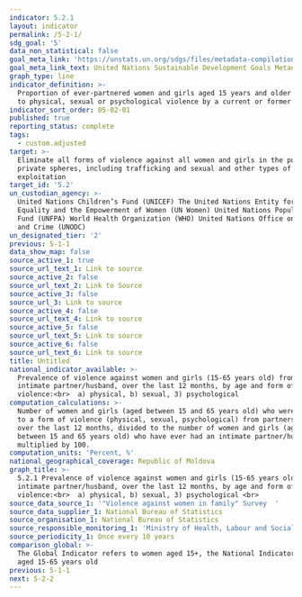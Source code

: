 ```yaml
---
indicator: 5.2.1
layout: indicator
permalink: /5-2-1/
sdg_goal: '5'
data_non_statistical: false
goal_meta_link: 'https://unstats.un.org/sdgs/files/metadata-compilation/Metadata-Goal-5.pdf'
goal_meta_link_text: United Nations Sustainable Development Goals Metadata (PDF 518 KB)
graph_type: line
indicator_definition: >-
  Proportion of ever-partnered women and girls aged 15 years and older subjected
  to physical, sexual or psychological violence by a current or former intimate
indicator_sort_order: 05-02-01
published: true
reporting_status: complete
tags:
  - custom.adjusted
target: >-
  Eliminate all forms of violence against all women and girls in the public and
  private spheres, including trafficking and sexual and other types of
  exploitation
target_id: '5.2'
un_custodian_agency: >-
  United Nations Children’s Fund (UNICEF) The United Nations Entity for Gender
  Equality and the Empowerment of Women (UN Women) United Nations Population
  Fund (UNFPA) World Health Organization (WHO) United Nations Office on Drugs
  and Crime (UNODC)  
un_designated_tier: '2'
previous: 5-1-1
data_show_map: false
source_active_1: true
source_url_text_1: Link to source
source_active_2: false
source_url_text_2: Link to Source
source_active_3: false
source_url_3: Link to source
source_active_4: false
source_url_text_4: Link to source
source_active_5: false
source_url_text_5: Link to source
source_active_6: false
source_url_text_6: Link to source
title: Untitled
national_indicator_available: >-
  Prevalence of violence against women and girls (15-65 years old) from an
  intimate partner/husband, over the last 12 months, by age and form of
  violence:<br>  a) physical, b) sexual, 3) psychological
computation_calculations: >-
  Number of women and girls (aged between 15 and 65 years old) who were exposed
  to a form of violence (physical, sexual, psychological) from partners/husbands
  over the last 12 months, divided to the number of women and girls (aged
  between 15 and 65 years old) who have ever had an intimate partner/husband,
  multiplied by 100.
computation_units: 'Percent, %'
national_geographical_coverage: Republic of Moldova
graph_title: >-
  5.2.1 Prevalence of violence against women and girls (15-65 years old) from an
  intimate partner/husband, over the last 12 months, by age and form of
  violence:<br>  a) physical, b) sexual, 3) psychological <br> 
source_data_source_1: '"Violence against women in family" Survey  '
source_data_supplier_1: National Bureau of Statistics
source_organisation_1: National Bureau of Statistics
source_responsible_monitoring_1: 'Ministry of Health, Labour and Social Protection'
source_periodicity_1: Once every 10 years
comparison_global: >-
  The Global Indicator refers to women aged 15+, the National Indicator  - women
  aged 15-65 years old
previous: 5-1-1
next: 5-2-2
---
```

